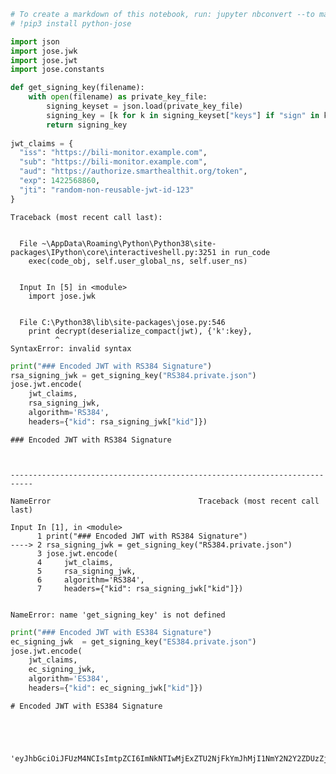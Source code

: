 ```python
# To create a markdown of this notebook, run: jupyter nbconvert --to markdown example-authorization-jwks-and-signatures.ipynb
# !pip3 install python-jose

import json
import jose.jwk
import jose.jwt
import jose.constants

def get_signing_key(filename):
    with open(filename) as private_key_file:
        signing_keyset = json.load(private_key_file)
        signing_key = [k for k in signing_keyset["keys"] if "sign" in k["key_ops"]][0]
        return signing_key
    
jwt_claims = {
  "iss": "https://bili-monitor.example.com",
  "sub": "https://bili-monitor.example.com",
  "aud": "https://authorize.smarthealthit.org/token",
  "exp": 1422568860,
  "jti": "random-non-reusable-jwt-id-123"
}
```


    Traceback (most recent call last):


      File ~\AppData\Roaming\Python\Python38\site-packages\IPython\core\interactiveshell.py:3251 in run_code
        exec(code_obj, self.user_global_ns, self.user_ns)


      Input In [5] in <module>
        import jose.jwk


      File C:\Python38\lib\site-packages\jose.py:546
        print decrypt(deserialize_compact(jwt), {'k':key},
              ^
    SyntaxError: invalid syntax




```python
print("### Encoded JWT with RS384 Signature")
rsa_signing_jwk = get_signing_key("RS384.private.json")
jose.jwt.encode(
    jwt_claims,
    rsa_signing_jwk,
    algorithm='RS384',
    headers={"kid": rsa_signing_jwk["kid"]})
```

    ### Encoded JWT with RS384 Signature



    ---------------------------------------------------------------------------

    NameError                                 Traceback (most recent call last)

    Input In [1], in <module>
          1 print("### Encoded JWT with RS384 Signature")
    ----> 2 rsa_signing_jwk = get_signing_key("RS384.private.json")
          3 jose.jwt.encode(
          4     jwt_claims,
          5     rsa_signing_jwk,
          6     algorithm='RS384',
          7     headers={"kid": rsa_signing_jwk["kid"]})


    NameError: name 'get_signing_key' is not defined



```python
print("### Encoded JWT with ES384 Signature")
ec_signing_jwk  = get_signing_key("ES384.private.json")
jose.jwt.encode(
    jwt_claims,
    ec_signing_jwk,
    algorithm='ES384',
    headers={"kid": ec_signing_jwk["kid"]})
```

    # Encoded JWT with ES384 Signature





    'eyJhbGciOiJFUzM4NCIsImtpZCI6ImNkNTIwMjExZTU2NjFkYmJhMjI1NmY2N2Y2ZDUzZjk3IiwidHlwIjoiSldUIn0.eyJpc3MiOiJodHRwczovL2JpbGktbW9uaXRvci5leGFtcGxlLmNvbSIsInN1YiI6Imh0dHBzOi8vYmlsaS1tb25pdG9yLmV4YW1wbGUuY29tIiwiYXVkIjoiaHR0cHM6Ly9hdXRob3JpemUuc21hcnRoZWFsdGhpdC5vcmcvdG9rZW4iLCJleHAiOjE0MjI1Njg4NjAsImp0aSI6InJhbmRvbS1ub24tcmV1c2FibGUtand0LWlkLTEyMyJ9.ddl5N8dt5PYI_7syKg_dm1wj1LR3dYVztFlTODs6pU1vKH1Zv3d9NctbnAsZ4aZ1K7HE83_fA_hIAL0JsU1GoB7roLmrpj8zfygG9Q1ZBAmKNoR60pyONPZsGTihoR29'


